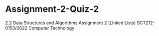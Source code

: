 # Assignment-2-Quiz-2
2.2 Data Structures and Algorithms Assignment 2 (Linked Lists)
SCT212-0153/2022
Computer Technology
